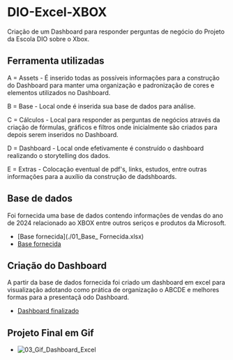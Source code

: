 # DIO-Excel-XBOX
Criação de um Dashboard para responder perguntas de negócio do Projeto da Escola DIO sobre o Xbox.

## Ferramenta utilizadas

A = Assets - É inserido todas as possíveis informações para a construção do Dashboard para manter uma organização e padronização de cores e elementos utilizados no Dashboard.

B = Base - Local onde é inserida sua base de dados para análise.

C = Cálculos - Local para responder as perguntas de negócios através da criação de fórmulas, gráficos e filtros onde inicialmente são criados para depois serem inseridos no Dashboard.

D = Dashboard - Local onde efetivamente é construído o dashboard realizando o storytelling dos dados.

E = Extras - Colocação eventual de pdf's, links, estudos, entre outras informações para a auxílio da construção de dadshboards.


## Base de dados

Foi fornecida uma base de dados contendo informações de vendas do ano de 2024 relacionado ao XBOX entre outros seriços e produtos da Microsoft.

- [Base fornecida](./01_Base_ Fornecida.xlsx)
- [Base fornecida](./02_Dashboard_Finalizado.xlsx)


## Criação do Dashboard

A partir da base de dados fornecida foi criado um dashboard em excel para visualização adotando como prática de organização o ABCDE e melhores formas para a presentaçã odo Dashboard.

- [Dashboard finalizado](./02_Dashboard_Finalizado.xlsx)

## Projeto Final em Gif

- ![03_Gif_Dashboard_Excel](https://github.com/user-attachments/assets/87fe5c2a-9162-4093-9cdb-4f2d6882bde6)


